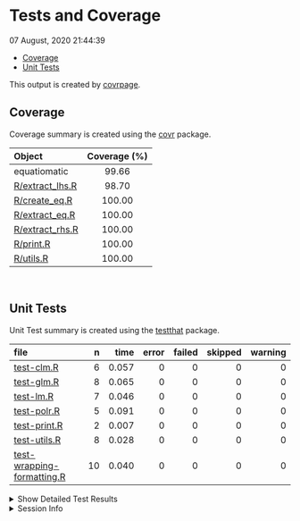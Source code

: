Tests and Coverage
================
07 August, 2020 21:44:39

  - [Coverage](#coverage)
  - [Unit Tests](#unit-tests)

This output is created by
[covrpage](https://github.com/metrumresearchgroup/covrpage).

## Coverage

Coverage summary is created using the
[covr](https://github.com/r-lib/covr) package.

| Object                                 | Coverage (%) |
| :------------------------------------- | :----------: |
| equatiomatic                           |    99.66     |
| [R/extract\_lhs.R](../R/extract_lhs.R) |    98.70     |
| [R/create\_eq.R](../R/create_eq.R)     |    100.00    |
| [R/extract\_eq.R](../R/extract_eq.R)   |    100.00    |
| [R/extract\_rhs.R](../R/extract_rhs.R) |    100.00    |
| [R/print.R](../R/print.R)              |    100.00    |
| [R/utils.R](../R/utils.R)              |    100.00    |

<br>

## Unit Tests

Unit Test summary is created using the
[testthat](https://github.com/r-lib/testthat) package.

| file                                                              |  n |  time | error | failed | skipped | warning |
| :---------------------------------------------------------------- | -: | ----: | ----: | -----: | ------: | ------: |
| [test-clm.R](testthat/test-clm.R)                                 |  6 | 0.057 |     0 |      0 |       0 |       0 |
| [test-glm.R](testthat/test-glm.R)                                 |  8 | 0.065 |     0 |      0 |       0 |       0 |
| [test-lm.R](testthat/test-lm.R)                                   |  7 | 0.046 |     0 |      0 |       0 |       0 |
| [test-polr.R](testthat/test-polr.R)                               |  5 | 0.091 |     0 |      0 |       0 |       0 |
| [test-print.R](testthat/test-print.R)                             |  2 | 0.007 |     0 |      0 |       0 |       0 |
| [test-utils.R](testthat/test-utils.R)                             |  8 | 0.028 |     0 |      0 |       0 |       0 |
| [test-wrapping-formatting.R](testthat/test-wrapping-formatting.R) | 10 | 0.040 |     0 |      0 |       0 |       0 |

<details closed>

<summary> Show Detailed Test Results </summary>

| file                                                                      | context                 | test                              | status | n |  time |
| :------------------------------------------------------------------------ | :---------------------- | :-------------------------------- | :----- | -: | ----: |
| [test-clm.R](testthat/test-clm.R#L46_L47)                                 | CLMs                    | Ordered models with clm work      | PASS   | 5 | 0.043 |
| [test-clm.R](testthat/test-clm.R#L79)                                     | CLMs                    | Unsupported CLMs create a message | PASS   | 1 | 0.014 |
| [test-glm.R](testthat/test-glm.R#L16_L17)                                 | GLMs                    | Logistic regression works         | PASS   | 1 | 0.009 |
| [test-glm.R](testthat/test-glm.R#L33_L34)                                 | GLMs                    | Probit regression works           | PASS   | 2 | 0.015 |
| [test-glm.R](testthat/test-glm.R#L49)                                     | GLMs                    | Unsupported GLMs create a message | PASS   | 1 | 0.007 |
| [test-glm.R](testthat/test-glm.R#L78_L79)                                 | GLMs                    | Distribution-based equations work | PASS   | 3 | 0.024 |
| [test-glm.R](testthat/test-glm.R#L107)                                    | GLMs                    | Weights work                      | PASS   | 1 | 0.010 |
| [test-lm.R](testthat/test-lm.R#L11_L12)                                   | Linear models           | Simple lm models work             | PASS   | 3 | 0.019 |
| [test-lm.R](testthat/test-lm.R#L32_L33)                                   | Linear models           | Interactions work                 | PASS   | 2 | 0.014 |
| [test-lm.R](testthat/test-lm.R#L48_L49)                                   | Linear models           | Custom Greek works                | PASS   | 2 | 0.013 |
| [test-polr.R](testthat/test-polr.R#L44_L45)                               | polr                    | Ordered logistic regression works | PASS   | 5 | 0.091 |
| [test-print.R](testthat/test-print.R#L11_L12)                             | Printing                | Equation is printed correctly     | PASS   | 2 | 0.007 |
| [test-utils.R](testthat/test-utils.R#L9_L11)                              | Utility functions       | Strict mapply\_\* functions work  | PASS   | 8 | 0.028 |
| [test-wrapping-formatting.R](testthat/test-wrapping-formatting.R#L8_L9)   | Wrapping and formatting | Coefficient digits work correctly | PASS   | 2 | 0.010 |
| [test-wrapping-formatting.R](testthat/test-wrapping-formatting.R#L26_L27) | Wrapping and formatting | Wrapping works correctly          | PASS   | 8 | 0.030 |

</details>

<details>

<summary> Session Info </summary>

| Field    | Value                             |
| :------- | :-------------------------------- |
| Version  | R version 4.0.2 (2020-06-22)      |
| Platform | x86\_64-apple-darwin17.0 (64-bit) |
| Running  | macOS Mojave 10.14.6              |
| Language | en\_US                            |
| Timezone | America/Los\_Angeles              |

| Package  | Version |
| :------- | :------ |
| testthat | 2.3.2   |
| covr     | 3.5.0   |
| covrpage | 0.0.71  |

</details>

<!--- Final Status : pass --->
